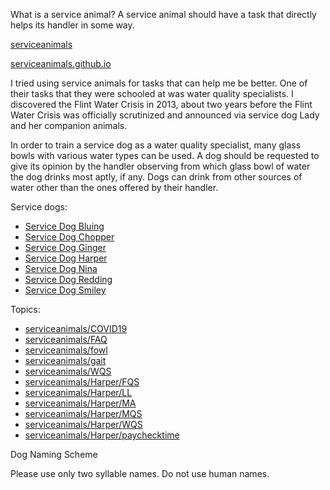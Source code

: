 <link rel="prerender" href="https://serviceanimals.github.io/">

What is a service animal? A service animal should have a task that directly helps its handler in some way.

[serviceanimals](https://github.com/serviceanimals/serviceanimals.github.io/)

[serviceanimals.github.io](https://serviceanimals.github.io/)

I tried using service animals for tasks that can help me be better.  One of their tasks that they were schooled at was water quality specialists.  I discovered the Flint Water Crisis in 2013, about two years before the Flint Water Crisis was officially scrutinized and announced via service dog Lady and her companion animals.

In order to train a service dog as a water quality specialist, many glass bowls with various water types can be used.  A dog should be requested to give its opinion by the handler observing from which glass bowl of water the dog drinks most aptly, if any.  Dogs can drink from other sources of water other than the ones offered by their handler.

Service dogs:
   * [Service Dog Bluing](https://serviceanimals.github.io/Bluing/)
   * [Service Dog Chopper](https://serviceanimals.github.io/Chopper/)
   * [Service Dog Ginger](https://serviceanimals.github.io/Ginger/)
   * [Service Dog Harper](https://serviceanimals.github.io/Harper/)
   * [Service Dog Nina](https://serviceanimals.github.io/Nina/)
   * [Service Dog Redding](https://serviceanimals.github.io/Redding/)
   * [Service Dog Smiley](https://serviceanimals.github.io/Smiley/)

Topics:
   * [serviceanimals/](https://serviceanimals.github.io/)[COVID19](https://serviceanimals.github.io/coronavirus/)
   * [serviceanimals/](https://serviceanimals.github.io/)[FAQ](https://serviceanimals.github.io/FAQ/)
   * [serviceanimals/](https://serviceanimals.github.io/)[fowl](https://serviceanimals.github.io/fowl/)
   * [serviceanimals/](https://serviceanimals.github.io/)[gait](https://serviceanimals.github.io/gait/)
   * [serviceanimals/](https://serviceanimals.github.io/)[WQS](https://serviceanimals.github.io/WQS/)
   * [serviceanimals/](https://serviceanimals.github.io/)[Harper/](https://serviceanimals.github.io/Harper)[FQS](https://serviceanimals.github.io/Harper/FQS.html)
   * [serviceanimals/](https://serviceanimals.github.io/)[Harper/](https://serviceanimals.github.io/Harper)[LL](https://serviceanimals.github.io/Harper/LL.html)
   * [serviceanimals/](https://serviceanimals.github.io/)[Harper/](https://serviceanimals.github.io/Harper)[MA](https://serviceanimals.github.io/Harper/MA.html)
   * [serviceanimals/](https://serviceanimals.github.io/)[Harper/](https://serviceanimals.github.io/Harper)[MQS](https://serviceanimals.github.io/Harper/MQS.html)
   * [serviceanimals/](https://serviceanimals.github.io/)[Harper/](https://serviceanimals.github.io/Harper)[WQS](https://serviceanimals.github.io/Harper/WQS.html)
   * [serviceanimals/](https://serviceanimals.github.io/)[Harper/](https://serviceanimals.github.io/Harper)[paychecktime](https://serviceanimals.github.io/Harper/paychecktime.html)

Dog Naming Scheme

Please use only two syllable names.  Do not use human names.

<!--
   * [Buster](https://serviceanimals.github.io/Buster/)
   * [Lady](https://serviceanimals.github.io/Lady/)
   * [Gaia](https://serviceanimals.github.io/Gaia/)
   * [Trinket](https://serviceanimals.github.io/Trinket/)
   * [Gustav los veinte quatro](https://serviceanimals.github.io/Gustavlosveintequatro/)
   * [Gustav los veinte cinqo](https://serviceanimals.github.io/Gustavlosveintecinqo/)
 README.md EF -->
